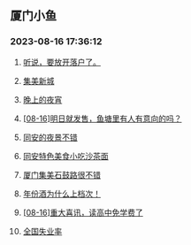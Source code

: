 ## 厦门小鱼 
### 2023-08-16 17:36:12

1. [听说，要放开落户了。](http://bbs.xmfish.com/read-htm-tid-18054658.html)

2. [集美新城](http://bbs.xmfish.com/read-htm-tid-18054682.html)

3. [晚上的夜宵](http://bbs.xmfish.com/read-htm-tid-18054649.html)

4. [[08-16]明日就发售，鱼塘里有人有意向的吗？](http://bbs.xmfish.com/read-htm-tid-18054866.html)

5. [同安的夜景不错](http://bbs.xmfish.com/read-htm-tid-18054657.html)

6. [同安特色美食小吃沙茶面](http://bbs.xmfish.com/read-htm-tid-18054741.html)

7. [厦门集美石鼓路很不错](http://bbs.xmfish.com/read-htm-tid-18054883.html)

8. [年份酒为什么上档次！](http://bbs.xmfish.com/read-htm-tid-18054710.html)

9. [[08-16]重大喜讯，读高中免学费了](http://bbs.xmfish.com/read-htm-tid-18055013.html)

10. [全国失业率](http://bbs.xmfish.com/read-htm-tid-18054687.html)

